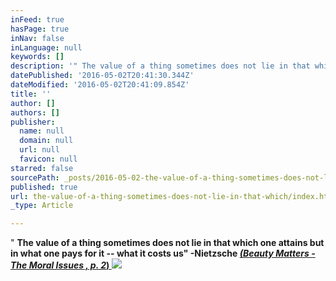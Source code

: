 ```yaml
---
inFeed: true
hasPage: true
inNav: false
inLanguage: null
keywords: []
description: '" The value of a thing sometimes does not lie in that which one attains but in what one pays for it -- what it costs us" -Nietzsche (Beauty Matters - The Moral Issues , p. 2) '
datePublished: '2016-05-02T20:41:30.344Z'
dateModified: '2016-05-02T20:41:09.854Z'
title: ''
author: []
authors: []
publisher:
  name: null
  domain: null
  url: null
  favicon: null
starred: false
sourcePath: _posts/2016-05-02-the-value-of-a-thing-sometimes-does-not-lie-in-that-which.md
published: true
url: the-value-of-a-thing-sometimes-does-not-lie-in-that-which/index.html
_type: Article

---
```

" **The value of a thing sometimes does not lie in that which one attains but in what one pays for it -- what it costs us" -Nietzsche [_(Beauty Matters - The Moral Issues , p. 2_) ][0]**
![](https://the-grid-user-content.s3-us-west-2.amazonaws.com/86ebf69d-14cd-4c0a-b47a-7e4ddf066175.jpg)

[0]: null